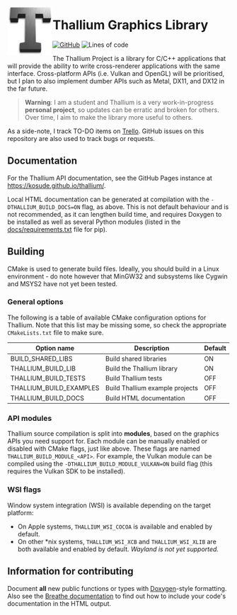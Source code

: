 <p align=center>
    <img align=left src="res/img/render.png" height=110>
</p>


# Thallium Graphics Library

[![GitHub](https://img.shields.io/github/license/kosude/thallium)](LICENCE)
![Lines of code](https://www.aschey.tech/tokei/github.com/kosude/thallium)

The Thallium Project is a library for C/C++ applications that will provide the ability to write cross-renderer applications with the same interface.
Cross-platform APIs (i.e. Vulkan and OpenGL) will be prioritised, but I plan to also implement dumber APIs such as Metal, DX11, and DX12 in the
far future.

> **Warning**: I am a student and Thallium is a very work-in-progress **personal project**, so updates can be erratic and broken for others. Over
> time, I aim to make the library more useful to others.

As a side-note, I track TO-DO items on [Trello](https://trello.com/b/ZHYGTiZr/thallium-development-tracking). GitHub issues on this repository are
also used to track bugs or requests.


## Documentation

For the Thallium API documentation, see the GitHub Pages instance at https://kosude.github.io/thallium/.

Local HTML documentation can be generated at compilation with the `-DTHALLIUM_BUILD_DOCS=ON` flag, as above. This is not default behaviour and is not
recommended, as it can lengthen build time, and requires Doxygen to be installed as well as several Python modules (listed in the
[docs/requirements.txt](docs/requirements.txt) file for pip).


## Building

CMake is used to generate build files. Ideally, you should build in a Linux environment - do note however that MinGW32 and subsystems like Cygwin
and MSYS2 have not yet been tested.

### General options

The following is a table of available CMake configuration options for Thallium. Note that this list may be missing some, so check the appropriate
`CMakeLists.txt` file to make sure.

|        Option name      |            Description           | Default |
| ----------------------- | -------------------------------- | ------- |
| BUILD_SHARED_LIBS       | Build shared libraries           | ON      |
| THALLIUM_BUILD_LIB      | Build the Thallium library       | ON      |
| THALLIUM_BUILD_TESTS    | Build Thallium tests             | OFF     |
| THALLIUM_BUILD_EXAMPLES | Build Thallium example projects  | OFF     |
| THALLIUM_BUILD_DOCS     | Build HTML documentation         | OFF     |

### API modules

Thallium source compilation is split into **modules**, based on the graphics APIs you need support for. Each module can be manually enabled or
disabled with CMake flags, just like above. These flags are named `THALLIUM_BUILD_MODULE_<API>`. For example, the Vulkan module can be compiled using
the `-DTHALLIUM_BUILD_MODULE_VULKAN=ON` build flag (this requires the Vulkan SDK to be installed).

### WSI flags

Window system integration (WSI) is available depending on the target platform:

 - On Apple systems, `THALLIUM_WSI_COCOA` is available and enabled by default.
 - On other \*nix systems, `THALLIUM_WSI_XCB` and `THALLIUM_WSI_XLIB` are both available and enabled by default. *Wayland is not yet supported.*


## Information for contributing

Document **all** new public functions or types with [Doxygen](https://www.doxygen.nl/)-style formatting. Also see the
[Breathe documentation](https://breathe.readthedocs.io/en/latest/index.html) to find out how to include your code's documentation in the HTML
output.

